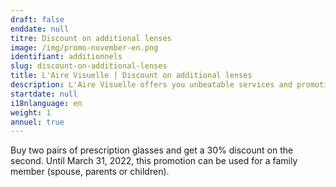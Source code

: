 ```yaml
---
draft: false
enddate: null
titre: Discount on additional lenses
image: /img/promo-november-en.png
identifiant: additionnels
slug: discount-on-additional-lenses
title: L'Aire Visuelle | Discount on additional lenses
description: L'Aire Visuelle offers you unbeatable services and promotions near you.
startdate: null
i18nlanguage: en
weight: 1
annuel: true
---
```

Buy two pairs of prescription glasses and get a 30% discount on the second. Until March 31, 2022, this promotion can be used for a family member (spouse, parents or children).